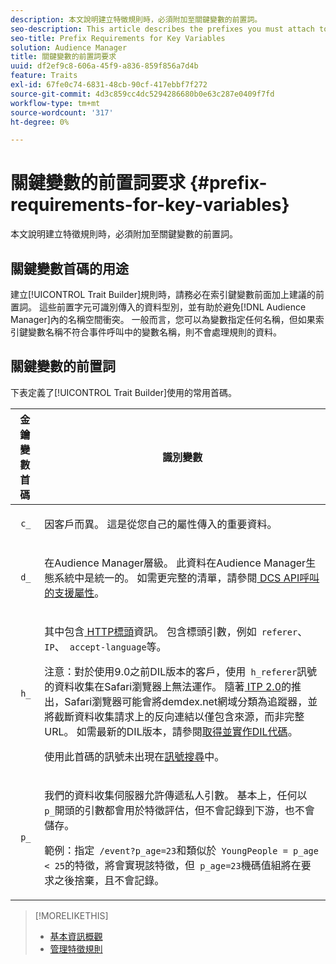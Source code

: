 ```yaml
---
description: 本文說明建立特徵規則時，必須附加至關鍵變數的前置詞。
seo-description: This article describes the prefixes you must attach to key variables when creating trait rules.
seo-title: Prefix Requirements for Key Variables
solution: Audience Manager
title: 關鍵變數的前置詞要求
uuid: df2ef9c8-606a-45f9-a836-859f856a7d4b
feature: Traits
exl-id: 67fe0c74-6831-48cb-90cf-417ebbf7f272
source-git-commit: 4d3c859cc4dc5294286680b0e63c287e0409f7fd
workflow-type: tm+mt
source-wordcount: '317'
ht-degree: 0%

---
```


# 關鍵變數的前置詞要求 {#prefix-requirements-for-key-variables}

本文說明建立特徵規則時，必須附加至關鍵變數的前置詞。

<!-- r_tb_variable_prefixes.xml -->

## 關鍵變數首碼的用途

建立[!UICONTROL Trait Builder]規則時，請務必在索引鍵變數前面加上建議的前置詞。 這些前置字元可識別傳入的資料型別，並有助於避免[!DNL Audience Manager]內的名稱空間衝突。 一般而言，您可以為變數指定任何名稱，但如果索引鍵變數名稱不符合事件呼叫中的變數名稱，則不會處理規則的資料。

## 關鍵變數的前置詞

下表定義了[!UICONTROL Trait Builder]使用的常用首碼。

<table id="table_CFEFA1DBDF904736B6EA2640B7AD26E5"> 
 <thead> 
  <tr> 
   <th colname="col1" class="entry"> 金鑰變數首碼 </th> 
   <th colname="col2" class="entry"> 識別變數 </th> 
  </tr>
 </thead>
 <tbody> 
  <tr> 
   <td colname="col1"><code> c_</code> </td> 
   <td colname="col2"> <p>因客戶而異。 這是從您自己的屬性傳入的重要資料。 </p> </td> 
  </tr> 
  <tr> 
   <td colname="col1"><code> d_</code> </td> 
   <td colname="col2"> <p>在<span class="keyword">Audience Manager</span>層級。 此資料在<span class="keyword">Audience Manager</span>生態系統中是統一的。 如需更完整的清單，請參閱<a href="../../api/dcs-intro/dcs-api-reference/dcs-keys.md"> DCS API呼叫的支援屬性</a>。</p> </td> 
  </tr>
  <tr> 
   <td colname="col1"><code> h_</code> </td> 
   <td colname="col2"> <p>其中包含<a href="https://en.wikipedia.org/wiki/List_of_HTTP_header_fields" scope="external" format="html"> HTTP標頭</a>資訊。 包含標頭引數，例如<code> referer</code>、<code> IP</code>、<code> accept-language</code>等。 </p> <p> <p>注意：對於使用9.0之前DIL版本的客戶，使用<code> h_referer</code>訊號的資料收集在Safari瀏覽器上無法運作。 隨著<a href="https://webkit.org/blog/8311/intelligent-tracking-prevention-2-0/" format="https" scope="external"> ITP 2.0</a>的推出，Safari瀏覽器可能會將demdex.net網域分類為追蹤器，並將截斷資料收集請求上的反向連結以僅包含來源，而非完整URL。 如需最新的DIL版本，請參閱<a href="../../dil/dil-overview.md#get-implement-dil-code">取得並實作DIL代碼</a>。<p>使用此首碼的訊號未出現在<a href="../data-explorer/data-explorer-signals-search/data-explorer-signals-search.md">訊號搜尋</a>中。</p></p> </p> </td> 
  </tr> 
  <tr> 
   <td colname="col1"><code> p_</code> </td> 
   <td colname="col2"> <p>我們的<span class="wintitle">資料收集伺服器</span>允許傳遞私人引數。 基本上，任何以<code> p_</code>開頭的引數都會用於特徵評估，但不會記錄到下游，也不會儲存。 </p> <p>範例：指定<code> /event?p_age=23</code>和類似於<code> YoungPeople = p_age &lt; 25</code>的特徵，將會實現該特徵，但<code> p_age=23</code>機碼值組將在要求之後捨棄，且不會記錄。 </p> </td> 
  </tr> 
 </tbody> 
</table>

>[!MORELIKETHIS]
>
>* [基本資訊概觀](../../features/traits/create-onboarded-rule-based-traits.md)
>* [管理特徵規則](../../features/traits/manage-trait-rules.md#managing-trait-rules)
